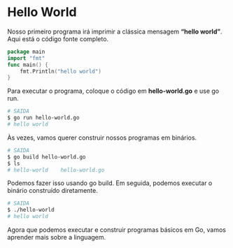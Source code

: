 # Hello World

Nosso primeiro programa irá imprimir a clássica mensagem **“hello world”**.
Aqui está o código fonte completo.

```go
package main
import "fmt"
func main() {
    fmt.Println("hello world")
}
```

Para executar o programa, coloque o código em **hello-world.go** e use go run.

```bash
# SAIDA
$ go run hello-world.go
# hello world
```

Às vezes, vamos querer construir nossos programas em binários.

```bash
# SAIDA
$ go build hello-world.go
$ ls
# hello-world    hello-world.go
```

Podemos fazer isso usando go build. Em seguida, podemos executar o binário construído diretamente.

```bash
# SAIDA
$ ./hello-world
# hello world
```

Agora que podemos executar e construir programas básicos em Go,
vamos aprender mais sobre a linguagem.
